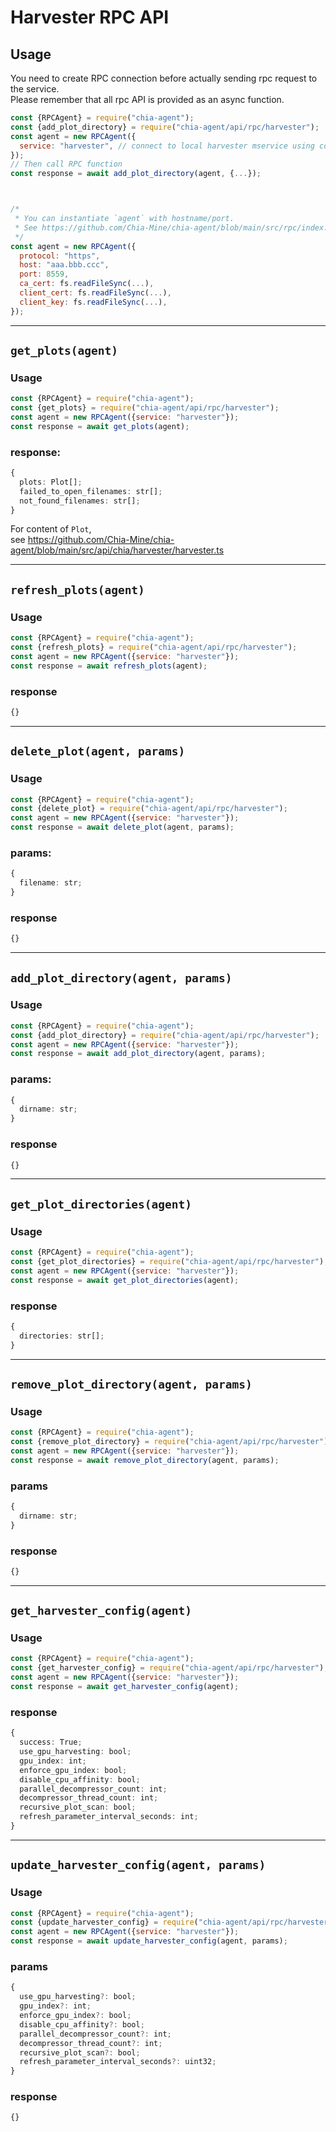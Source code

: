 # Harvester RPC API

## Usage
You need to create RPC connection before actually sending rpc request to the service.  
Please remember that all rpc API is provided as an async function.
```js
const {RPCAgent} = require("chia-agent");
const {add_plot_directory} = require("chia-agent/api/rpc/harvester");
const agent = new RPCAgent({
  service: "harvester", // connect to local harvester mservice using config file.
});
// Then call RPC function
const response = await add_plot_directory(agent, {...});



/*
 * You can instantiate `agent` with hostname/port.
 * See https://github.com/Chia-Mine/chia-agent/blob/main/src/rpc/index.ts
 */
const agent = new RPCAgent({
  protocol: "https",
  host: "aaa.bbb.ccc",
  port: 8559,
  ca_cert: fs.readFileSync(...),
  client_cert: fs.readFileSync(...),
  client_key: fs.readFileSync(...),
});
```

---

## `get_plots(agent)`
### Usage
```js
const {RPCAgent} = require("chia-agent");
const {get_plots} = require("chia-agent/api/rpc/harvester");
const agent = new RPCAgent({service: "harvester"});
const response = await get_plots(agent);
```
### response:
```typescript
{
  plots: Plot[];
  failed_to_open_filenames: str[];
  not_found_filenames: str[];
}
```
For content of `Plot`,  
see https://github.com/Chia-Mine/chia-agent/blob/main/src/api/chia/harvester/harvester.ts

---

## `refresh_plots(agent)`
### Usage
```js
const {RPCAgent} = require("chia-agent");
const {refresh_plots} = require("chia-agent/api/rpc/harvester");
const agent = new RPCAgent({service: "harvester"});
const response = await refresh_plots(agent);
```
### response
```typescript
{}
```

---

## `delete_plot(agent, params)`
### Usage
```js
const {RPCAgent} = require("chia-agent");
const {delete_plot} = require("chia-agent/api/rpc/harvester");
const agent = new RPCAgent({service: "harvester"});
const response = await delete_plot(agent, params);
```
### params:
```typescript
{
  filename: str;
}
```
### response
```typescript
{}
```

---

## `add_plot_directory(agent, params)`
### Usage
```js
const {RPCAgent} = require("chia-agent");
const {add_plot_directory} = require("chia-agent/api/rpc/harvester");
const agent = new RPCAgent({service: "harvester"});
const response = await add_plot_directory(agent, params);
```
### params:
```typescript
{
  dirname: str;
}
```
### response
```typescript
{}
```

---

## `get_plot_directories(agent)`
### Usage
```js
const {RPCAgent} = require("chia-agent");
const {get_plot_directories} = require("chia-agent/api/rpc/harvester");
const agent = new RPCAgent({service: "harvester"});
const response = await get_plot_directories(agent);
```
### response
```typescript
{
  directories: str[];
}
```

---

## `remove_plot_directory(agent, params)`
### Usage
```js
const {RPCAgent} = require("chia-agent");
const {remove_plot_directory} = require("chia-agent/api/rpc/harvester");
const agent = new RPCAgent({service: "harvester"});
const response = await remove_plot_directory(agent, params);
```
### params
```typescript
{
  dirname: str;
}
```
### response
```typescript
{}
```

---
## `get_harvester_config(agent)`
### Usage
```js
const {RPCAgent} = require("chia-agent");
const {get_harvester_config} = require("chia-agent/api/rpc/harvester");
const agent = new RPCAgent({service: "harvester"});
const response = await get_harvester_config(agent);
```
### response
```typescript
{
  success: True;
  use_gpu_harvesting: bool;
  gpu_index: int;
  enforce_gpu_index: bool;
  disable_cpu_affinity: bool;
  parallel_decompressor_count: int;
  decompressor_thread_count: int;
  recursive_plot_scan: bool;
  refresh_parameter_interval_seconds: int;
}
```

---

## `update_harvester_config(agent, params)`
### Usage
```js
const {RPCAgent} = require("chia-agent");
const {update_harvester_config} = require("chia-agent/api/rpc/harvester");
const agent = new RPCAgent({service: "harvester"});
const response = await update_harvester_config(agent, params);
```
### params
```typescript
{
  use_gpu_harvesting?: bool;
  gpu_index?: int;
  enforce_gpu_index?: bool;
  disable_cpu_affinity?: bool;
  parallel_decompressor_count?: int;
  decompressor_thread_count?: int;
  recursive_plot_scan?: bool;
  refresh_parameter_interval_seconds?: uint32;
}
```
### response
```typescript
{}
```
